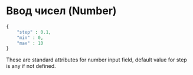 # Ввод чисел \(Number\)

```php
{
    "step" : 0.1,
    "min" : 0,
    "max" : 10
}
```

These are standard attributes for number input field, default value for step is any if not defined.

